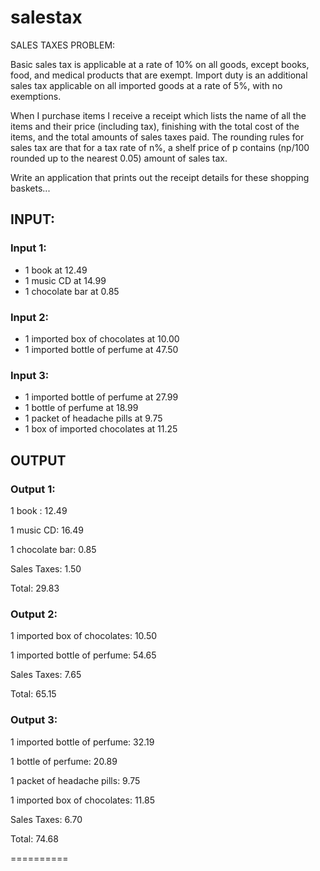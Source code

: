 # salestax

SALES TAXES PROBLEM:

Basic sales tax is applicable at a rate of 10% on all goods, except books, food, and medical products that are exempt. Import duty is an additional sales tax applicable on all imported goods at a rate of 5%, with no exemptions.

When I purchase items I receive a receipt which lists the name of all the items and their price (including tax), finishing with the total cost of the items, and the total amounts of sales taxes paid.  The rounding rules for sales tax are that for a tax rate of n%, a shelf price of p contains (np/100 rounded up to the nearest 0.05) amount of sales tax.

Write an application that prints out the receipt details for these shopping baskets...

## INPUT:

### Input 1:
- 1 book at 12.49
- 1 music CD at 14.99
- 1 chocolate bar at 0.85

### Input 2:
- 1 imported box of chocolates at 10.00
- 1 imported bottle of perfume at 47.50

### Input 3:
- 1 imported bottle of perfume at 27.99
- 1 bottle of perfume at 18.99
- 1 packet of headache pills at 9.75
- 1 box of imported chocolates at 11.25

## OUTPUT

### Output 1:

1 book : 12.49

1 music CD: 16.49

1 chocolate bar: 0.85

Sales Taxes: 1.50

Total: 29.83


### Output 2:

1 imported box of chocolates: 10.50

1 imported bottle of perfume: 54.65

Sales Taxes: 7.65

Total: 65.15

### Output 3:

1 imported bottle of perfume: 32.19

1 bottle of perfume: 20.89

1 packet of headache pills: 9.75

1 imported box of chocolates: 11.85

Sales Taxes: 6.70

Total: 74.68

==========
